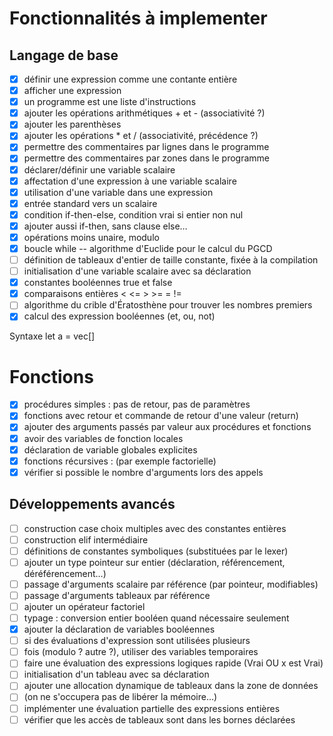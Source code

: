 # Fonctionnalités à implementer

## Langage de base

- [x] définir une expression comme une contante entière
- [x] afficher une expression
- [x] un programme est une liste d'instructions
- [x] ajouter les opérations arithmétiques + et - (associativité ?)
- [x] ajouter les parenthèses
- [x] ajouter les opérations \* et / (associativité, précédence ?)
- [x] permettre des commentaires par lignes dans le programme
- [x] permettre des commentaires par zones dans le programme
- [x] déclarer/définir une variable scalaire
- [x] affectation d'une expression à une variable scalaire
- [x] utilisation d'une variable dans une expression
- [x] entrée standard vers un scalaire
- [x] condition if-then-else, condition vrai si entier non nul
- [x] ajouter aussi if-then, sans clause else…
- [x] opérations moins unaire, modulo
- [x] boucle while -- algorithme d'Euclide pour le calcul du PGCD
- [ ] définition de tableaux d'entier de taille constante, fixée à la compilation
- [ ] initialisation d'une variable scalaire avec sa déclaration
- [x] constantes booléennes true et false
- [x] comparaisons entières < <= > >= = !=
- [ ] algorithme du crible d'Ératosthène pour trouver les nombres premiers
- [x] calcul des expression booléennes (et, ou, not)

Syntaxe
let a = vec[]

# Fonctions

- [x] procédures simples : pas de retour, pas de paramètres
- [x] fonctions avec retour et commande de retour d'une valeur (return)
- [x] ajouter des arguments passés par valeur aux procédures et fonctions
- [x] avoir des variables de fonction locales
- [x] déclaration de variable globales explicites
- [x] fonctions récursives : (par exemple factorielle)
- [x] vérifier si possible le nombre d'arguments lors des appels

## Développements avancés

- [ ] construction case choix multiples avec des constantes entières
- [ ] construction elif intermédiaire
- [ ] définitions de constantes symboliques (substituées par le lexer)
- [ ] ajouter un type pointeur sur entier (déclaration, référencement, déréférencement…)
- [ ] passage d'arguments scalaire par référence (par pointeur, modifiables)
- [ ] passage d'arguments tableaux par référence
- [ ] ajouter un opérateur factoriel
- [ ] typage : conversion entier booléen quand nécessaire seulement
- [x] ajouter la déclaration de variables booléennes
- [ ] si des évaluations d'expression sont utilisées plusieurs
- [ ] fois (modulo ? autre ?), utiliser des variables temporaires
- [ ] faire une évaluation des expressions logiques rapide (Vrai OU x est Vrai)
- [ ] initialisation d'un tableau avec sa déclaration
- [ ] ajouter une allocation dynamique de tableaux dans la zone de données
- [ ] (on ne s'occupera pas de libérer la mémoire…)
- [ ] implémenter une évaluation partielle des expressions entières
- [ ] vérifier que les accès de tableaux sont dans les bornes déclarées
